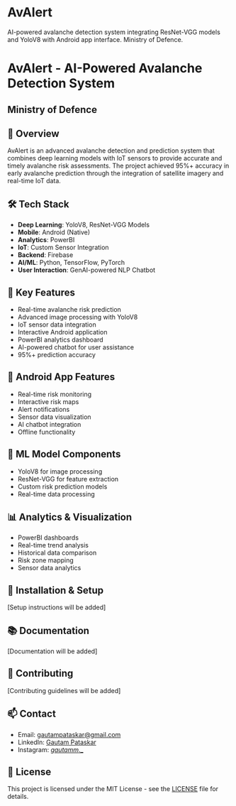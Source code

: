# AvAlert
AI-powered avalanche detection system integrating ResNet-VGG models and YoloV8 with Android app interface.  Ministry of Defence.

# AvAlert - AI-Powered Avalanche Detection System

## Ministry of Defence

## 🚀 Overview
AvAlert is an advanced avalanche detection and prediction system that combines deep learning models with IoT sensors to provide accurate and timely avalanche risk assessments. The project achieved 95%+ accuracy in early avalanche prediction through the integration of satellite imagery and real-time IoT data.

## 🛠️ Tech Stack
- **Deep Learning**: YoloV8, ResNet-VGG Models
- **Mobile**: Android (Native)
- **Analytics**: PowerBI
- **IoT**: Custom Sensor Integration
- **Backend**: Firebase
- **AI/ML**: Python, TensorFlow, PyTorch
- **User Interaction**: GenAI-powered NLP Chatbot

## 🌟 Key Features
- Real-time avalanche risk prediction
- Advanced image processing with YoloV8
- IoT sensor data integration
- Interactive Android application
- PowerBI analytics dashboard
- AI-powered chatbot for user assistance
- 95%+ prediction accuracy

## 📱 Android App Features
- Real-time risk monitoring
- Interactive risk maps
- Alert notifications
- Sensor data visualization
- AI chatbot integration
- Offline functionality

## 🤖 ML Model Components
- YoloV8 for image processing
- ResNet-VGG for feature extraction
- Custom risk prediction models
- Real-time data processing

## 📊 Analytics & Visualization
- PowerBI dashboards
- Real-time trend analysis
- Historical data comparison
- Risk zone mapping
- Sensor data analytics

## 🔧 Installation & Setup
[Setup instructions will be added]

## 📚 Documentation
[Documentation will be added]

## 🤝 Contributing
[Contributing guidelines will be added]

## 📫 Contact
- Email: gautampataskar@gmail.com
- LinkedIn: [Gautam Pataskar](https://www.linkedin.com/in/gautampataskar/)
- Instagram: [_gautamm_._](https://www.instagram.com/_gautamm_._/)

## 📄 License
This project is licensed under the MIT License - see the [LICENSE](LICENSE) file for details.
